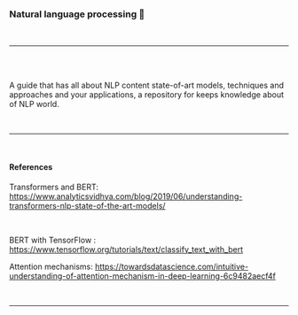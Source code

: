 ### Natural language processing 📄
<br>
<hr>
<br>
<br>


A guide that has all about NLP content state-of-art models, techniques and approaches and your applications, a repository for keeps knowledge about of NLP world.




<br>
<hr>
<br>

#### References 

Transformers and BERT: https://www.analyticsvidhya.com/blog/2019/06/understanding-transformers-nlp-state-of-the-art-models/

<br>

BERT with TensorFlow : https://www.tensorflow.org/tutorials/text/classify_text_with_bert


Attention mechanisms: https://towardsdatascience.com/intuitive-understanding-of-attention-mechanism-in-deep-learning-6c9482aecf4f


<br>
<hr>
<br>


